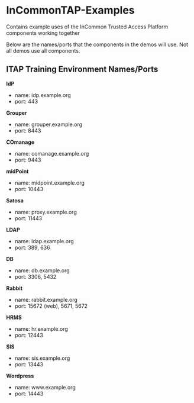 # InCommonTAP-Examples
Contains example uses of the InCommon Trusted Access Platform components working together

Below are the names/ports that the components in the demos will use.  Not all demos use all components.



## ITAP Training Environment Names/Ports ##

**IdP**
* name: idp.example.org
* port: 443

**Grouper**
* name: grouper.example.org
* port: 8443

**COmanage**
* name: comanage.example.org
* port: 9443

**midPoint**
* name: midpoint.example.org
* port: 10443

**Satosa**
* name: proxy.example.org
* port: 11443

**LDAP**
* name: ldap.example.org
* port: 389, 636

**DB**
* name: db.example.org
* port: 3306, 5432

**Rabbit**
* name: rabbit.example.org
* port: 15672 (web), 5671, 5672

**HRMS**
* name: hr.example.org
* port: 12443

**SIS**
* name: sis.example.org
* port: 13443

**Wordpress**
* name: www<span></span>.example.org
* port: 14443
